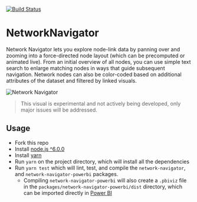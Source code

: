 [![Build Status](https://travis-ci.org/Microsoft/PowerBI-visuals-NetworkNavigator.svg?branch=develop)](https://travis-ci.org/Microsoft/PowerBI-visuals-NetworkNavigator)

# NetworkNavigator

Network Navigator lets you explore node-link data by panning over and zooming into a force-directed node layout (which can be precomputed or animated live). From an initial overview of all nodes, you can use simple text search to enlarge matching nodes in ways that guide subsequent navigation. Network nodes can also be color-coded based on additional attributes of the dataset and filtered by linked visuals.

![Network Navigator](/assets/screenshot.png?raw=true)

> This visual is experimental and not actively being developed, only major issues will be addressed.

## Usage
* Fork this repo
* Install [node.js ^6.0.0](https://nodejs.org/dist/latest-v6.x/)
* Install [yarn](https://yarnpkg.com/lang/en/docs/install)
* Run `yarn` on the project directory, which will install all the dependencies
* Run `yarn test` which will lint, test, and compile the `network-navigator`, and `network-navigator-powerbi` packages.
    * Compiling `network-navigator-powerbi` will also create a `.pbiviz` file in the `packages/network-navigator-powerbi/dist` directory, which can be imported directly in [Power BI](https://app.powerbi.com/)
